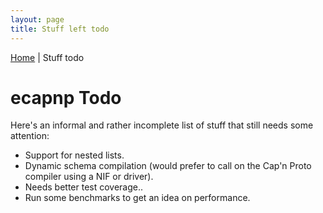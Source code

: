 ```yaml
---
layout: page
title: Stuff left todo
---
```


[Home](/) | Stuff todo

ecapnp Todo
===========

Here's an informal and rather incomplete list of stuff that still
needs some attention:

* Support for nested lists.
* Dynamic schema compilation (would prefer to call on the Cap'n Proto
  compiler using a NIF or driver).
* Needs better test coverage..
* Run some benchmarks to get an idea on performance.
